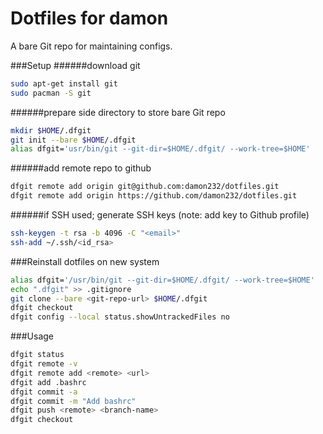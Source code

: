 # Dotfiles for damon
A bare Git repo for maintaining configs. 

###Setup
######download git 
```bash 
sudo apt-get install git 
sudo pacman -S git 
```
######prepare side directory to store bare Git repo
```bash
mkdir $HOME/.dfgit
git init --bare $HOME/.dfgit
alias dfgit='usr/bin/git --git-dir=$HOME/.dfgit/ --work-tree=$HOME'
```
######add remote repo to github
```bash
dfgit remote add origin git@github.com:damon232/dotfiles.git
dfgit remote add origin https://github.com/damon232/dotfiles.git 
```    
######if SSH used; generate SSH keys (note: add key to Github profile) 
```bash
ssh-keygen -t rsa -b 4096 -C "<email>"
ssh-add ~/.ssh/<id_rsa>
```
###Reinstall dotfiles on new system
 
```bash
alias dfgit='/usr/bin/git --git-dir=$HOME/.dfgit/ --work-tree=$HOME'
echo ".dfgit" >> .gitignore 
git clone --bare <git-repo-url> $HOME/.dfgit
dfgit checkout
dfgit config --local status.showUntrackedFiles no 
```

###Usage 
```bash 
dfgit status 
dfgit remote -v
dfgit remote add <remote> <url>
dfgit add .bashrc
dfgit commit -a 
dfgit commit -m "Add bashrc"
dfgit push <remote> <branch-name>
dfgit checkout 
```
